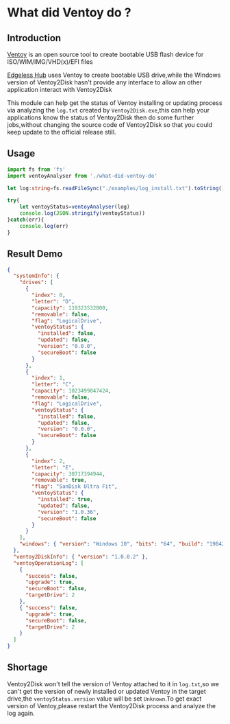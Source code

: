 # What did Ventoy do ?

## Introduction
[Ventoy](https://www.ventoy.net/) is an open source tool to create bootable USB flash device for ISO/WIM/IMG/VHD(x)/EFI files

[Edgeless Hub](https://github.com/EdgelessPE/edgeless-hub) uses Ventoy to create bootable USB drive,while the Windows version of Ventoy2Disk hasn't provide any interface to allow an other application interact with Ventoy2Disk

This module can help get the status of Ventoy installing or updating process via analyzing the `log.txt` created by `Ventoy2Disk.exe`,this can help your applications know the status of Ventoy2Disk then do some further jobs,without changing the source code of Ventoy2Disk so that you could keep update to the official release still.

## Usage
```typescript
import fs from 'fs'
import ventoyAnalyser from './what-did-ventoy-do'

let log:string=fs.readFileSync("./examples/log_install.txt").toString()

try{
    let ventoyStatus=ventoyAnalyser(log)
    console.log(JSON.stringify(ventoyStatus))
}catch(err){
    console.log(err)
}
```

## Result Demo
```json
{
  "systemInfo": {
    "drives": [
      {
        "index": 0,
        "letter": "D",
        "capacity": 119323532800,
        "removable": false,
        "flag": "LogicalDrive",
        "ventoyStatus": {
          "installed": false,
          "updated": false,
          "version": "0.0.0",
          "secureBoot": false
        }
      },
      {
        "index": 1,
        "letter": "C",
        "capacity": 1023499047424,
        "removable": false,
        "flag": "LogicalDrive",
        "ventoyStatus": {
          "installed": false,
          "updated": false,
          "version": "0.0.0",
          "secureBoot": false
        }
      },
      {
        "index": 2,
        "letter": "E",
        "capacity": 30717394944,
        "removable": true,
        "flag": "SanDisk Ultra Fit",
        "ventoyStatus": {
          "installed": true,
          "updated": false,
          "version": "1.0.36",
          "secureBoot": false
        }
      }
    ],
    "windows": { "version": "Windows 10", "bits": "64", "build": "19042" }
  },
  "ventoy2DiskInfo": { "version": "1.0.0.2" },
  "ventoyOperationLog": [
    {
      "success": false,
      "upgrade": true,
      "secureBoot": false,
      "targetDrive": 2
    },
    { "success": false,
      "upgrade": true,
      "secureBoot": false,
      "targetDrive": 2
    }
  ]
}

```

## Shortage
Ventoy2Disk won't tell the version of Ventoy attached to it in `log.txt`,so we can't get the version of newly installed or updated Ventoy in the target drive,the `ventoyStatus.version` value will be set `Unknown`.To get exact version of Ventoy,please restart the Ventoy2Disk process and analyze the log again.
